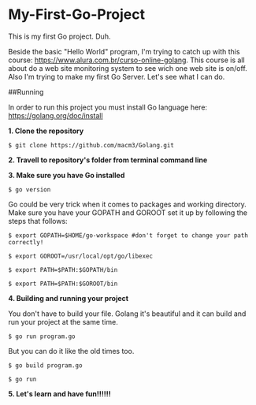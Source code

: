 # My-First-Go-Project
This is my first Go project. Duh.

Beside the basic "Hello World" program, I'm trying to catch up with this course: https://www.alura.com.br/curso-online-golang. This course is all about do a web site monitoring system to see wich one web site is on/off.
Also I'm trying to make my first Go Server. Let's see what I can do.


##Running

In order to run this project you must install Go language here: https://golang.org/doc/install

**1. Clone the repository**
```
$ git clone https://github.com/macm3/Golang.git
```
**2. Travell to repository's folder from terminal command line**

**3. Make sure you have Go installed**

```
$ go version
```

Go could be very trick when it comes to packages and working directory.
Make sure you have your GOPATH and GOROOT set it up by following the steps that follows:

```
$ export GOPATH=$HOME/go-workspace #don't forget to change your path correctly!
```
```
$ export GOROOT=/usr/local/opt/go/libexec
```
```
$ export PATH=$PATH:$GOPATH/bin
```
```
$ export PATH=$PATH:$GOROOT/bin
```

**4. Building and running your project**

You don't have to build your file. Golang it's beautiful and it can build and run your project at the same time.
```
$ go run program.go
```
But you can do it like the old times too.
```
$ go build program.go
```
```
$ go run 
```
**5. Let's learn and have fun!!!!!!**
